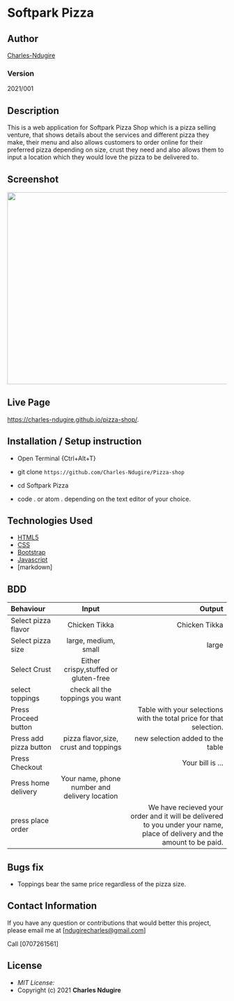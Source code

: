 # Softpark Pizza
## Author

[Charles-Ndugire](https://github.com/Charles-Ndugire)

### Version
2021/001

## Description

This is a web application for Softpark Pizza Shop  which is a pizza selling venture, that shows details about the services and different pizza they make, their menu and also allows customers to order online for their preferred pizza depending on size, crust they need and also allows them to input a location which they would love the pizza to be delivered to.

## Screenshot
<img src="https://raw.githubusercontent.com/Owiti-Charles/Pizza-Deliciosa/master/images/pizzashop.png" width="900px" height="440px">

## Live Page

https://charles-ndugire.github.io/pizza-shop/.



## Installation / Setup instruction
* Open Terminal {Ctrl+Alt+T}

* git clone ```https://github.com/Charles-Ndugire/Pizza-shop```

* cd Softpark Pizza

* code . or atom . depending on the text editor of your choice.

## Technologies Used

* [HTML5](https://github.com/topics/html5)
* [CSS](https://github.com/topics/css3)
* [Bootstrap](https://github.com/topics/bootstrap)
* [Javascript](https://github.com/topics/javascript)
* [markdown]


## BDD
| Behaviour      | Input        | Output       |
| :------------- | :----------: | -----------: |
|  Select pizza flavor  |   Chicken Tikka |   Chicken Tikka   |
| Select pizza size  | large, medium, small |  large  |
| Select Crust   |  Either crispy,stuffed or gluten-free  |     |
| select toppings  |  check all the toppings you want     |     |
| Press Proceed button |     | Table with your selections with the total price for that selection.|
| Press add pizza button | pizza flavor,size, crust and toppings   | new selection added to the table|
| Press Checkout |     | Your bill is ...  |
| Press home delivery | Your name, phone number and delivery location     |  |
| press place order| | We have recieved your order and it will be delivered to you under your name, place of delivery and the amount to be paid.|

##  Bugs fix

*  Toppings bear the same price regardless of the pizza size.

## Contact Information

If you have any question or contributions that would better this project, please email me at [ndugirecharles@gmail.com]

Call [0707261561]

## License
* *MIT License:*
* Copyright (c) 2021 **Charles Ndugire**
